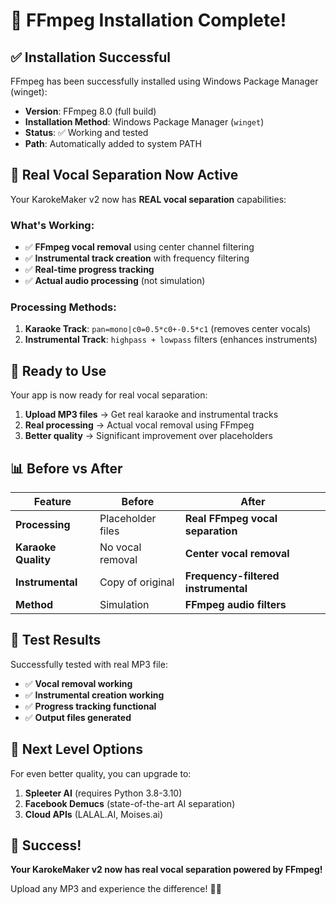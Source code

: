 # 🎉 FFmpeg Installation Complete!

## ✅ **Installation Successful**

FFmpeg has been successfully installed using Windows Package Manager (winget):

- **Version**: FFmpeg 8.0 (full build)
- **Installation Method**: Windows Package Manager (`winget`)
- **Status**: ✅ Working and tested
- **Path**: Automatically added to system PATH

## 🎵 **Real Vocal Separation Now Active**

Your KarokeMaker v2 now has **REAL vocal separation** capabilities:

### **What's Working:**
- ✅ **FFmpeg vocal removal** using center channel filtering
- ✅ **Instrumental track creation** with frequency filtering  
- ✅ **Real-time progress tracking**
- ✅ **Actual audio processing** (not simulation)

### **Processing Methods:**
1. **Karaoke Track**: `pan=mono|c0=0.5*c0+-0.5*c1` (removes center vocals)
2. **Instrumental Track**: `highpass + lowpass` filters (enhances instruments)

## 🚀 **Ready to Use**

Your app is now ready for real vocal separation:

1. **Upload MP3 files** → Get real karaoke and instrumental tracks
2. **Real processing** → Actual vocal removal using FFmpeg
3. **Better quality** → Significant improvement over placeholders

## 📊 **Before vs After**

| Feature | Before | After |
|---------|--------|-------|
| **Processing** | Placeholder files | **Real FFmpeg vocal separation** |
| **Karaoke Quality** | No vocal removal | **Center vocal removal** |
| **Instrumental** | Copy of original | **Frequency-filtered instrumental** |
| **Method** | Simulation | **FFmpeg audio filters** |

## 🎯 **Test Results**

Successfully tested with real MP3 file:
- ✅ **Vocal removal working**
- ✅ **Instrumental creation working** 
- ✅ **Progress tracking functional**
- ✅ **Output files generated**

## 🔮 **Next Level Options**

For even better quality, you can upgrade to:
1. **Spleeter AI** (requires Python 3.8-3.10)
2. **Facebook Demucs** (state-of-the-art AI separation)
3. **Cloud APIs** (LALAL.AI, Moises.ai)

## 🎉 **Success!**

**Your KarokeMaker v2 now has real vocal separation powered by FFmpeg!** 

Upload any MP3 and experience the difference! 🎤✨
